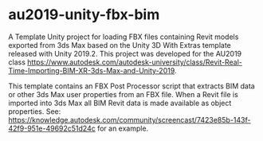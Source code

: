 # au2019-unity-fbx-bim

A Template Unity project for loading FBX files containing Revit models exported from 3ds Max based on the Unity 3D With Extras template released with Unity 2019.2. This project was developed for the AU2019 class https://www.autodesk.com/autodesk-university/class/Revit-Real-Time-Importing-BIM-XR-3ds-Max-and-Unity-2019. 

This template contains an FBX Post Processor script that extracts BIM data or other 3ds Max user properties from an FBX file. When a Revit file is imported into 3ds Max all BIM Revit data is made available as object properties. See: https://knowledge.autodesk.com/community/screencast/7423e85b-143f-42f9-951e-49692c51d24c for an example. 
